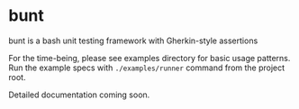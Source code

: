 # bunt

bunt is a bash unit testing framework with Gherkin-style assertions

For the time-being, please see examples directory for basic usage patterns. Run the example specs with `./examples/runner` command from the project root.

Detailed documentation coming soon.
